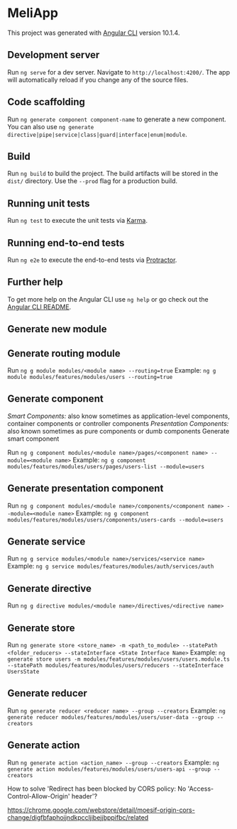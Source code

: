# MeliApp

This project was generated with [Angular CLI](https://github.com/angular/angular-cli) version 10.1.4.

## Development server

Run `ng serve` for a dev server. Navigate to `http://localhost:4200/`. The app will automatically reload if you change any of the source files.

## Code scaffolding

Run `ng generate component component-name` to generate a new component. You can also use `ng generate directive|pipe|service|class|guard|interface|enum|module`.

## Build

Run `ng build` to build the project. The build artifacts will be stored in the `dist/` directory. Use the `--prod` flag for a production build.

## Running unit tests

Run `ng test` to execute the unit tests via [Karma](https://karma-runner.github.io).

## Running end-to-end tests

Run `ng e2e` to execute the end-to-end tests via [Protractor](http://www.protractortest.org/).

## Further help

To get more help on the Angular CLI use `ng help` or go check out the [Angular CLI README](https://github.com/angular/angular-cli/blob/master/README.md).

## Generate new module

## Generate routing module

Run `ng g module modules/<module name> --routing=true`
Example: `ng g module modules/features/modules/users --routing=true`

## Generate component

*Smart Components:* also know sometimes as application-level components, container components or controller components
*Presentation Components:* also known sometimes as pure components or dumb components
Generate smart component

Run `ng g component modules/<module name>/pages/<component name> --module=<module name>`
Example: `ng g component modules/features/modules/users/pages/users-list --module=users`

## Generate presentation component

Run `ng g component modules/<module name>/components/<component name> --module=<module name>`
Example: `ng g component modules/features/modules/users/components/users-cards --module=users`

## Generate service

Run `ng g service modules/<module name>/services/<service name>`
Example: `ng g service modules/features/modules/auth/services/auth`

## Generate directive

Run `ng g directive modules/<module name>/directives/<directive name>`

## Generate store

Run `ng generate store <store_name> -m <path_to_module> --statePath <folder_reducers> --stateInterface <State Interface Name>`
Example: `ng generate store users -m modules/features/modules/users/users.module.ts --statePath modules/features/modules/users/reducers --stateInterface UsersState`

## Generate reducer

Run `ng generate reducer <reducer name> --group --creators`
Example: `ng generate reducer modules/features/modules/users/user-data --group --creators`

## Generate action

Run `ng generate action <action_name> --group --creators`
Example: `ng generate action modules/features/modules/users/users-api --group --creators`


How to solve 'Redirect has been blocked by CORS policy: No 'Access-Control-Allow-Origin' header'?

https://chrome.google.com/webstore/detail/moesif-origin-cors-change/digfbfaphojjndkpccljibejjbppifbc/related


